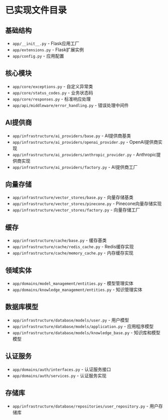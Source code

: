 # 已实现文件目录

## 基础结构
- `app/__init__.py` - Flask应用工厂
- `app/extensions.py` - Flask扩展实例
- `app/config.py` - 应用配置

## 核心模块
- `app/core/exceptions.py` - 自定义异常类
- `app/core/status_codes.py` - 业务状态码
- `app/core/responses.py` - 标准响应处理
- `app/api/middleware/error_handling.py` - 错误处理中间件

## AI提供商
- `app/infrastructure/ai_providers/base.py` - AI提供商基类
- `app/infrastructure/ai_providers/openai_provider.py` - OpenAI提供商实现
- `app/infrastructure/ai_providers/anthropic_provider.py` - Anthropic提供商实现
- `app/infrastructure/ai_providers/factory.py` - AI提供商工厂

## 向量存储
- `app/infrastructure/vector_stores/base.py` - 向量存储基类
- `app/infrastructure/vector_stores/pinecone.py` - Pinecone向量存储实现
- `app/infrastructure/vector_stores/factory.py` - 向量存储工厂

## 缓存
- `app/infrastructure/cache/base.py` - 缓存基类
- `app/infrastructure/cache/redis_cache.py` - Redis缓存实现
- `app/infrastructure/cache/memory_cache.py` - 内存缓存实现

## 领域实体
- `app/domains/model_management/entities.py` - 模型管理实体
- `app/domains/knowledge_management/entities.py` - 知识管理实体

## 数据库模型
- `app/infrastructure/database/models/user.py` - 用户模型
- `app/infrastructure/database/models/application.py` - 应用程序模型
- `app/infrastructure/database/models/knowledge_base.py` - 知识库和模型模型

## 认证服务
- `app/domains/auth/interfaces.py` - 认证服务接口
- `app/domains/auth/services.py` - 认证服务实现

## 存储库
- `app/infrastructure/database/repositories/user_repository.py` - 用户存储库